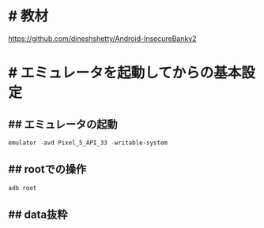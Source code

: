 # # 教材
https://github.com/dineshshetty/Android-InsecureBankv2


# # エミュレータを起動してからの基本設定
## ## エミュレータの起動
```powershell
emulator -avd Pixel_5_API_33 -writable-system
```
## ## rootでの操作
```powershell
adb root
```
## ## data抜粋
	